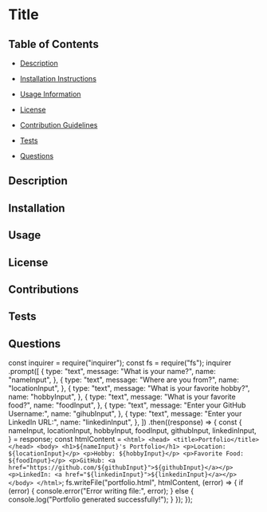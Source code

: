 # Title

## Table of Contents

- [Description](#my-description)

- [Installation Instructions](#my-installation)

- [Usage Information](#my-usage)

- [License](#my-license)

- [Contribution Guidelines](#my-contributions)

- [Tests](#my-tests)

- [Questions](#my-questions)

## Description <a name="my-description"></a>

## Installation <a name="my-installation"></a>

## Usage <a name="my-usage"></a>

## License <a name="my-license"></a>

## Contributions <a name="my-contributions"></a>

## Tests <a name="my-tests"></a>

## Questions <a name="my-questions"></a>


const inquirer = require("inquirer");
const fs = require("fs");
inquirer
  .prompt([
    {
      type: "text",
      message: "What is your name?",
      name: "nameInput",
    },
    {
      type: "text",
      message: "Where are you from?",
      name: "locationInput",
    },
    {
      type: "text",
      message: "What is your favorite hobby?",
      name: "hobbyInput",
    },
    {
      type: "text",
      message: "What is your favorite food?",
      name: "foodInput",
    },
    {
      type: "text",
      message: "Enter your GitHub Username:",
      name: "gihubInput",
    },
    {
      type: "text",
      message: "Enter your LinkedIn URL:",
      name: "linkedinInput",
    },
  ])
  .then((response) => {
    const {
      nameInput,
      locationInput,
      hobbyInput,
      foodInput,
      githubInput,
      linkedinInput,
    } = response;
    const htmlContent = `
      <html>
        <head>
          <title>Portfolio</title>
        </head>
        <body>
          <h1>${nameInput}'s Portfolio</h1>
          <p>Location: ${locationInput}</p>
          <p>Hobby: ${hobbyInput}</p>
          <p>Favorite Food: ${foodInput}</p>
          <p>GitHub: <a href="https://github.com/${githubInput}">${githubInput}</a></p>
          <p>LinkedIn: <a href="${linkedinInput}">${linkedinInput}</a></p>
        </body>
      </html>
    `;
    fs.writeFile("portfolio.html", htmlContent, (error) => {
      if (error) {
        console.error("Error writing file:", error);
      } else {
        console.log("Portfolio generated successfully!");
      }
    });
  });

